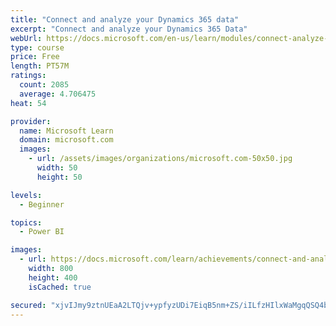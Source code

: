 ```yaml
---
title: "Connect and analyze your Dynamics 365 data​"
excerpt: "Connect and analyze your Dynamics 365 Data​"
webUrl: https://docs.microsoft.com/en-us/learn/modules/connect-analyze-dynamics-365-data/
type: course
price: Free
length: PT57M
ratings:
  count: 2085
  average: 4.706475
heat: 54

provider:
  name: Microsoft Learn
  domain: microsoft.com
  images:
    - url: /assets/images/organizations/microsoft.com-50x50.jpg
      width: 50
      height: 50

levels:
  - Beginner

topics:
  - Power BI

images:
  - url: https://docs.microsoft.com/learn/achievements/connect-and-analyze-your-microsoft-dynamics-365-data-social.png
    width: 800
    height: 400
    isCached: true

secured: "xjvIJmy9ztnUEaA2LTQjv+ypfyzUDi7EiqB5nm+ZS/iILfzHIlxWaMgqQSQ4bc2mntCWEGyq4FkQRv9nKzd8Tb7eU0pg3WczsCL4r2vlEZFI0sY+02tgX8/yrMGW3FUmnGiHDoFOIVniceCDMubj0CCUi9vU6J4+KT7lXeIqD/aj+mx7Sx3jUqrQYx2EEZ8UefZOGvmjcShJj/O2ZHB0xNFLTj4vbvy3cQAkCVn9w4vVSiWa3tokS8yb9RAwYUxy7pb5XpyFmp0Rin8gU6JanvgPyYe4dFq97wF0hff9C3O8L/X4kvo5UZHWrrl2YqRhjG0LXx40BXV5hkF/L1aB38J/JI/sk5+bP42t078N/6v1hnDyM8VDkCvoAk1+C3nqnSO5su0PUVXKkrMxSzwzuQ6BtFs51sFt38FmWF9xg8s=;VogI018LAnBs4QxQD6EOmQ=="
---
```


